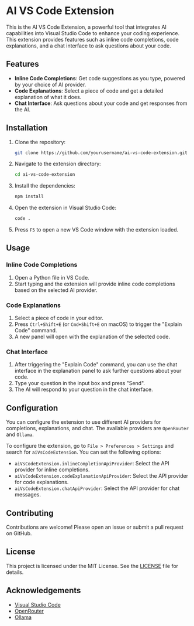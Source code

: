 # AI VS Code Extension

This is the AI VS Code Extension, a powerful tool that integrates AI capabilities into Visual Studio Code to enhance your coding experience. This extension provides features such as inline code completions, code explanations, and a chat interface to ask questions about your code.

## Features

- **Inline Code Completions**: Get code suggestions as you type, powered by your choice of AI provider.
- **Code Explanations**: Select a piece of code and get a detailed explanation of what it does.
- **Chat Interface**: Ask questions about your code and get responses from the AI.

## Installation

1. Clone the repository:
    ```sh
    git clone https://github.com/yourusername/ai-vs-code-extension.git
    ```
2. Navigate to the extension directory:
    ```sh
    cd ai-vs-code-extension
    ```
3. Install the dependencies:
    ```sh
    npm install
    ```
4. Open the extension in Visual Studio Code:
    ```sh
    code .
    ```
5. Press `F5` to open a new VS Code window with the extension loaded.

## Usage

### Inline Code Completions

1. Open a Python file in VS Code.
2. Start typing and the extension will provide inline code completions based on the selected AI provider.

### Code Explanations

1. Select a piece of code in your editor.
2. Press `Ctrl+Shift+E` (or `Cmd+Shift+E` on macOS) to trigger the "Explain Code" command.
3. A new panel will open with the explanation of the selected code.

### Chat Interface

1. After triggering the "Explain Code" command, you can use the chat interface in the explanation panel to ask further questions about your code.
2. Type your question in the input box and press "Send".
3. The AI will respond to your question in the chat interface.

## Configuration

You can configure the extension to use different AI providers for completions, explanations, and chat. The available providers are `OpenRouter` and `Ollama`.

To configure the extension, go to `File > Preferences > Settings` and search for `aiVsCodeExtension`. You can set the following options:

- `aiVsCodeExtension.inlineCompletionApiProvider`: Select the API provider for inline completions.
- `aiVsCodeExtension.codeExplanationApiProvider`: Select the API provider for code explanations.
- `aiVsCodeExtension.chatApiProvider`: Select the API provider for chat messages.

## Contributing

Contributions are welcome! Please open an issue or submit a pull request on GitHub.

## License

This project is licensed under the MIT License. See the [LICENSE](LICENSE) file for details.

## Acknowledgements

- [Visual Studio Code](https://code.visualstudio.com/)
- [OpenRouter](https://openrouter.com/)
- [Ollama](https://ollama.com/)
